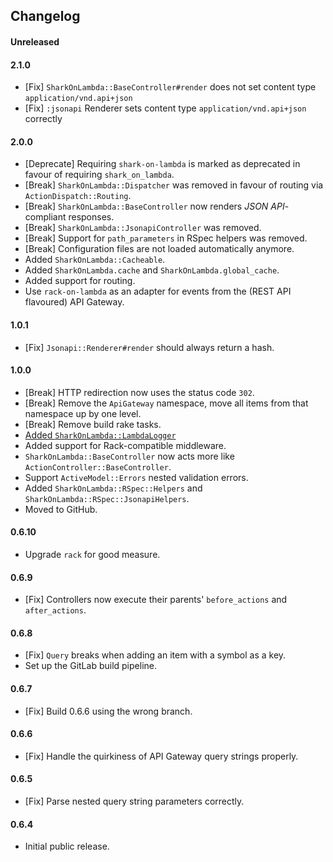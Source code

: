 ## Changelog

#### Unreleased

#### 2.1.0
- [Fix] `SharkOnLambda::BaseController#render` does not set content type `application/vnd.api+json`
- [Fix] `:jsonapi` Renderer sets content type `application/vnd.api+json` correctly

#### 2.0.0
- [Deprecate] Requiring `shark-on-lambda` is marked as deprecated in favour of requiring `shark_on_lambda`.
- [Break] `SharkOnLambda::Dispatcher` was removed in favour of routing via `ActionDispatch::Routing`.
- [Break] `SharkOnLambda::BaseController` now renders _JSON API_-compliant responses.
- [Break] `SharkOnLambda::JsonapiController` was removed.
- [Break] Support for `path_parameters` in RSpec helpers was removed.
- [Break] Configuration files are not loaded automatically anymore.
- Added `SharkOnLambda::Cacheable`.
- Added `SharkOnLambda.cache` and `SharkOnLambda.global_cache`.
- Added support for routing.
- Use `rack-on-lambda` as an adapter for events from the (REST API flavoured) API Gateway.

#### 1.0.1

- [Fix] `Jsonapi::Renderer#render` should always return a hash.

#### 1.0.0

- [Break] HTTP redirection now uses the status code `302`.
- [Break] Remove the `ApiGateway` namespace, move all items from that namespace up by one level.
- [Break] Remove build rake tasks.
- [Added `SharkOnLambda::LambdaLogger`](https://www.pivotaltracker.com/story/show/169573932)
- Added support for Rack-compatible middleware.
- `SharkOnLambda::BaseController` now acts more like `ActionController::BaseController`.
- Support `ActiveModel::Errors` nested validation errors.
- Added `SharkOnLambda::RSpec::Helpers` and `SharkOnLambda::RSpec::JsonapiHelpers`.
- Moved to GitHub.

#### 0.6.10

- Upgrade `rack` for good measure.

#### 0.6.9

- [Fix] Controllers now execute their parents' `before_actions` and `after_actions`.

#### 0.6.8

- [Fix] `Query` breaks when adding an item with a symbol as a key.
- Set up the GitLab build pipeline.

#### 0.6.7

- [Fix] Build 0.6.6 using the wrong branch.

#### 0.6.6

- [Fix] Handle the quirkiness of API Gateway query strings properly.

#### 0.6.5

- [Fix] Parse nested query string parameters correctly.

#### 0.6.4

- Initial public release.
